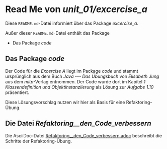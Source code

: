 # Read Me von _unit_01/excercise_a_

Diese `README.md`-Datei informiert über das Package _excercise_a_.

Außer dieser `README.md`-Datei enthält das Package

* Das Package _code_

## Das Package _code_
Der Code für die _Excercise A_ liegt im Package _code_ 
und stammt ursprünglich aus dem Buch 
_Java --- Das Übungsbuch_ 
von _Elisabeth Jung_ aus dem _mitp_-Verlag entnommen. 
Der Code wurde dort im Kapitel _1 Klassendefinition und Objektinstanziierung_
als Lösung zur _Aufgabe 1.10_ präsentiert.

Diese Lösungsvorschlag nutzen wir hier als Basis für eine Refaktoring-Übung.

## Die Datei _Refaktoring__den_Code_verbessern_

Die AsciiDoc-Datei [Refaktoring__den_Code_verbessern.adoc](Refaktoring__den_Code_verbessern.adoc) 
beschreibt die Schritte der Refaktoring-Übung.


 
